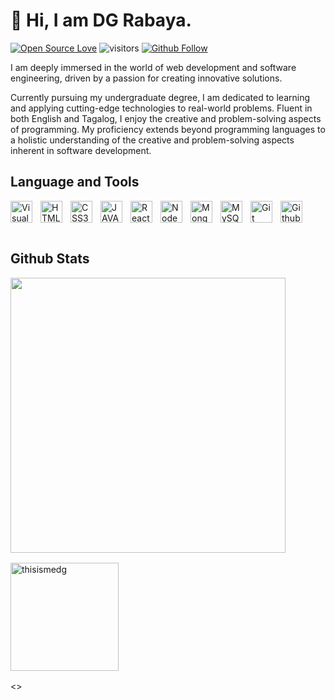 # 👋 Hi, I am DG Rabaya.
[![Open Source Love](https://badges.frapsoft.com/os/v1/open-source.svg?v=102)](https://github.com/ellerbrock/open-source-badge/) ![visitors](https://vbr.wocr.tk/badge?page_id=thisismedg.thisismedg&color=00cf00&style=flat-square) [![Github Follow](https://img.shields.io/github/followers/thisismedg?label=Follow%20Me&style=social)](https://github.com/thisismedg)

I am deeply immersed in the world of web development and software engineering, driven by a passion for creating innovative solutions.

Currently pursuing my undergraduate degree, I am dedicated to learning and applying cutting-edge technologies to real-world problems. Fluent in both English and Tagalog, I enjoy the creative and problem-solving aspects of programming. My proficiency extends beyond programming languages to a holistic understanding of the creative and problem-solving aspects inherent in software development. 


## Language and Tools

<div class="display: grid; grid-template-columns: 1fr 1fr; grid-gap: 2rem;">
<img align="left" alt="Visual Studio Code" width="35px" src="https://cdn.jsdelivr.net/gh/devicons/devicon/icons/vscode/vscode-original.svg" style="padding-right:10px;" />
<img align="left" alt="HTML5" width="35px" src="https://cdn.jsdelivr.net/gh/devicons/devicon/icons/html5/html5-original.svg" style="padding-right:10px;" />
<img align="left" alt="CSS3" width="35px" src="https://cdn.jsdelivr.net/gh/devicons/devicon/icons/css3/css3-original.svg" style="padding-right:10px;" />
<img align="left" alt="JAVASCRIPT" width="35px" src="https://cdn.jsdelivr.net/gh/devicons/devicon/icons/javascript/javascript-original.svg" style="padding-right:10px;" />
<img align="left" alt="React" width="35px" src="https://cdn.jsdelivr.net/gh/devicons/devicon/icons/react/react-original.svg" style="padding-right:10px;" />
<img align="left" alt="NodeJS" width="35px" src="https://cdn.jsdelivr.net/gh/devicons/devicon/icons/nodejs/nodejs-original.svg" style="padding-right:10px;" />
<img align="left" alt="MongoDB" width="35px" src="https://cdn.jsdelivr.net/gh/devicons/devicon/icons/mongodb/mongodb-original.svg" style="padding-right:10px;" />
<img align="left" alt="MySQL" width="35px" src="https://cdn.jsdelivr.net/gh/devicons/devicon/icons/mysql/mysql-original.svg" style="padding-right:10px;" />
<img align="left" alt="Git" width="35px" src="https://cdn.jsdelivr.net/gh/devicons/devicon/icons/git/git-original.svg" style="padding-right:10px;" />
<img align="left" alt="Github" width="35px" src="https://user-images.githubusercontent.com/3369400/139447912-e0f43f33-6d9f-45f8-be46-2df5bbc91289.png" style="padding-right:10px;" />
</div>

<br />
<br />
<br />

## Github Stats

<div style="display: grid; grid-template-columns: 1fR; grid-gap: 1rem;">
<a href="https://stats.dooboo.io/api/github-stats-advanced?login=thisismedg"><img src="https://stats.dooboo.io/api/github-stats-advanced?v2&login=thisismedg" width="440" /></a>
<img src="https://github-readme-streak-stats.herokuapp.com/?user=thisismedg&theme=material-palenight&hide_border=false&v2" alt="thisismedg" height="173"/>
<>

